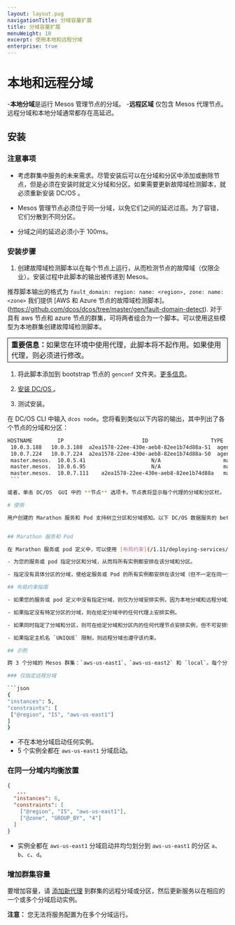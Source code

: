 ```yaml
---
layout: layout.pug
navigationTitle: 分域容量扩展
title: 分域容量扩展
menuWeight: 10
excerpt: 使用本地和远程分域
enterprise: true
---
```



# 本地和远程分域

-**本地分域**是运行 Mesos 管理节点的分域。
-**远程区域** 仅包含 Mesos 代理节点。远程分域和本地分域通常都存在高延迟。


## 安装

### 注意事项

- 考虑群集中服务的未来需求。尽管安装后可以在分域和分区中添加或删除节点，但是必须在安装时就定义分域和分区。如果需要更新故障域检测脚本，就必须重新安装 DC/OS 。

- Mesos 管理节点必须位于同一分域，以免它们之间的延迟过高。为了容错，它们分散到不同分区。

- 分域之间的延迟必须小于 100ms。

### 安装步骤

1. 创建故障域检测脚本以在每个节点上运行，从而检测节点的故障域（仅限企业）。安装过程中此脚本的输出被传递到 Mesos。

 推荐脚本输出的格式为 `fault_domain: region: name: <region>, zone: name: <zone>` 我们提供 [AWS 和 Azure 节点的故障域检测脚本]。(https://github.com/dcos/dcos/tree/master/gen/fault-domain-detect). 对于具有 aws 节点和 azure 节点的群集，可将两者组合为一个脚本。可以使用这些模型为本地群集创建故障域检测脚本。

   <table class="table" bgcolor="#FAFAFA"> <tr> <td style="border-left: thin solid; border-top: thin solid; border-bottom: thin solid;border-right: thin solid;"><b>重要信息：</b>如果您在环境中使用代理，此脚本将不起作用。如果使用代理，则必须进行修改。</td> </tr> </table>

1. 将此脚本添加到 bootstrap 节点的 `genconf` 文件夹。[更多信息](/1.11/installing/production/deploying-dcos/installation/#create-a-fault-domain-detection-script)。

1. [安装 DC/OS ](/1.11/installing/production/deploying-dcos/installation/#create-a-fault-domain-detection-script)。

1. 测试安装。

 在 DC/OS  CLI 中输入 `dcos node`。您将看到类似以下内容的输出，其中列出了各个节点的分域和分区：

   ```bash
   HOSTNAME        IP                         ID                    TYPE               REGION      ZONE     
  	10.0.3.188   10.0.3.188  a2ea1578-22ee-430e-aeb8-82ee1b74d88a-S1  agent            us-east-1  us-east-1a  
  	10.0.7.224   10.0.7.224  a2ea1578-22ee-430e-aeb8-82ee1b74d88a-S0  agent            us-east-1  us-east-1b  
	master.mesos.  10.0.5.41                     N/A                    master              N/A         N/A     
	master.mesos.  10.0.6.95                     N/A                    master           us-east-1  us-east-1b      
	master.mesos.  10.0.7.111    a2ea1578-22ee-430e-aeb8-82ee1b74d88a   master (leader)  us-east-1  us-east-1c
	```

或者，单击 DC/OS  GUI 中的 **节点** 选项卡。节点表将显示每个代理的分域和分区栏。

# 使用

用户创建的 Marathon 服务和 Pod 支持树立分区和分域感知。以下 DC/OS 数据服务的 beta 版本支持树立分区感知：Cassandra、Elastic、HDFS、Kafka 和 Spark。请参阅各个服务文档，了解配置 DC/OS 数据服务分区感知的更多信息。


## Marathon 服务和 Pod

在 Marathon 服务或 pod 定义中，可以使用 [布局约束](/1.11/deploying-services/marathon-constraints/)，以便：

- 为您的服务或 pod 指定分区和分域，从而将所有实例都安排在该分域和分区。

- 指定没有具体分区的分域，使给定服务或 Pod 的所有实例都安排在该分域（但不一定在同一分区）。

## 布局约束指南

- 如果您的服务或 pod 定义中没有指定分域，则仅为分域安排实例，因为本地分域和远程分域之间存在高延迟。除明确指明应在远程区域启动的实例之外，不会为本地分域以外的代理安排实例。

- 如果指定没有特定分区的分域，则在给定分域中的任何代理上安排实例。

- 如果同时指定了分域和分区，则可在给定分域和分区内的任何代理节点安排实例，但不可安排到任何其他分域或分区内。

- 如果指定主机名 `UNIQUE` 限制，则远程分域也遵守该约束。

## 示例

跨 3 个分域的 Mesos 群集：`aws-us-east1`、`aws-us-east2` 和 `local`。每个分域都有分区 `a`、`b`、`c`、`d`。

### 仅指定远程分域

```json
{
  "instances": 5,
  "constraints": [
    ["@region", "IS", "aws-us-east1"]
  ]
}
```

- 不在本地分域启动任何实例。
- 5 个实例全都在 `aws-us-east1` 分域启动。

### 在同一分域内均衡放置

```json
{
   ...
  "instances": 6,
  "constraints": [
    ["@region", "IS", "aws-us-east1"],
    ["@zone", "GROUP_BY", "4"]
  ]
}
```

- 实例全都在 `aws-us-east1` 分域启动并均匀划分到 `aws-us-east1` 的分区 `a`、`b`、`c`、`d`。

### 增加群集容量

要增加容量，请 [添加新代理](/1.11/administering-clusters/add-a-node/) 到群集的远程分域或分区，然后更新服务以在相应的一个或多个分域启动实例。

**注意：** 您无法将服务配置为在多个分域运行。
